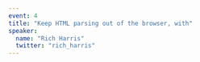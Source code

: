 ```yaml
---
event: 4
title: "Keep HTML parsing out of the browser, with"
speaker:
  name: "Rich Harris"
  twitter: "rich_harris"
---
```

